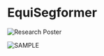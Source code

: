 # EquiSegformer

![Research Poster](https://github.com/system-reboot/EquiSegformer/assets/98401163/6aeb0153-31f9-4a7e-8a97-9df2e528ff1f)

![SAMPLE](https://github.com/system-reboot/EquiSegformer/blob/main/sample.png)
